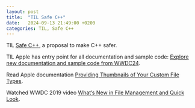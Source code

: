 ```yaml
---
layout: post
title:  "TIL Safe C++"
date:   2024-09-13 21:49:00 +0200
categories: TIL, Safe C++
---
```

TIL [Safe C++](https://safecpp.org/P3390R0.html), a proposal to make C++ safer.

TIL Apple has entry point for all documentation and sample code: [Explore new documentation and sample code from WWDC24](https://developer.apple.com/news/?id=mxvjyow1).

Read Apple documentation [Providing Thumbnails of Your Custom File Types](https://developer.apple.com/documentation/quicklookthumbnailing/providing-thumbnails-of-your-custom-file-types).

Watched WWDC 2019 video [What’s New in File Management and Quick Look](https://developer.apple.com/videos/play/wwdc2019/719/).
